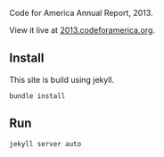 Code for America Annual Report, 2013.

View it live at [2013.codeforamerica.org](http://2013.codeforamerica.org).

Install
-------

This site is build using jekyll.

    bundle install

Run
---

    jekyll server auto

